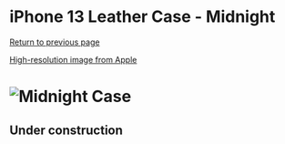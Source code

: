 # iPhone 13 Leather Case - Midnight

[Return to previous page](/iphone_13)

[High-resolution image from Apple](https://store.storeimages.cdn-apple.com/8756/as-images.apple.com/is//MM183?wid=4500&hei=4500&fmt=png)

# ![Midnight Case](/everyphone/MM183.png)

## Under construction
